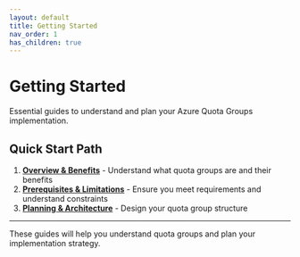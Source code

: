 ```yaml
---
layout: default
title: Getting Started
nav_order: 1
has_children: true
---
```


# Getting Started

Essential guides to understand and plan your Azure Quota Groups implementation.

## Quick Start Path

1. **[Overview & Benefits](docs/01-intro-benefits-scenarios.html)** - Understand what quota groups are and their benefits
2. **[Prerequisites & Limitations](docs/02-prerequisites-limitations.html)** - Ensure you meet requirements and understand constraints
3. **[Planning & Architecture](docs/03-arm-object-group-setup.html)** - Design your quota group structure

---

These guides will help you understand quota groups and plan your implementation strategy.

